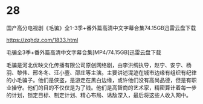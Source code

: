 # 28
国产高分电视剧《毛骗》全1-3季+番外篇高清中文字幕合集74.15GB迅雷云盘下载

https://zqhdz.com/1833.html

毛骗全3季+番外篇高清中文字幕合集[MP4/74.15GB]迅雷云盘下载

毛骗是河北优映文化传播有限公司原创网络剧，由李洪绸执导，赵宁、安宁、杨羽、黎伟、邢冬冬、汪小壹、邵庄等主演。主要讲述混迹在城市边缘有组织有纪律的小毛骗子。他们是侠盗，是游走在黑白边缘，或许他们没有高尚品德，但是有职业操守。他们的目的不仅仅是为了钱。他们是高智商的艺术家，精密算计着每一步的计划，锁定目标、制定计划、精心布局、诱敌深入，最后将这些人收入网中。
